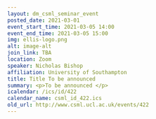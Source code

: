 ```yaml
---
layout: dm_csml_seminar_event
posted_date: 2021-03-01
event_start_time: 2021-03-05 14:00
event_end_time: 2021-03-05 15:00
img: ellis-logo.png
alt: image-alt
join_link: TBA
location: Zoom
speaker: Nicholas Bishop
affiliation: University of Southampton
title: Title To be announced
summary: <p>To be announced </p>
icalendar: /ics/id/422
calendar_name: csml_id_422.ics
old_url: http://www.csml.ucl.ac.uk/events/422
---
```

